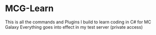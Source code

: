 # MCG-Learn
This is all the commands and Plugins I build to learn coding in C# for MC Galaxy
Everything goes into effect in my test server (private access)
